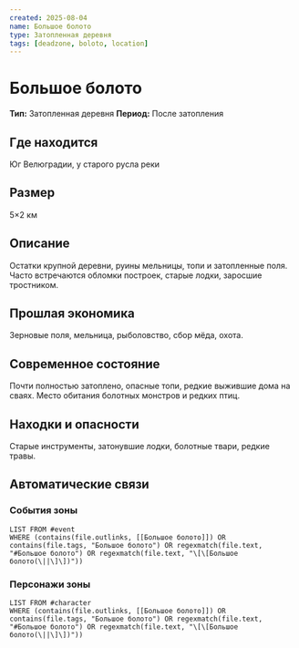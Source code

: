```yaml
---
created: 2025-08-04
name: Большое болото
type: Затопленная деревня
tags: [deadzone, boloto, location]
---
```


# Большое болото

**Тип:** Затопленная деревня
**Период:** После затопления

## Где находится
Юг Велюградии, у старого русла реки

## Размер
5×2 км

## Описание
Остатки крупной деревни, руины мельницы, топи и затопленные поля. Часто встречаются обломки построек, старые лодки, заросшие тростником.

## Прошлая экономика
Зерновые поля, мельница, рыболовство, сбор мёда, охота.

## Современное состояние
Почти полностью затоплено, опасные топи, редкие выжившие дома на сваях. Место обитания болотных монстров и редких птиц.

## Находки и опасности
Старые инструменты, затонувшие лодки, болотные твари, редкие травы.

## Автоматические связи
### События зоны
```dataview
LIST FROM #event
WHERE (contains(file.outlinks, [[Большое болото]]) OR contains(file.tags, "Большое болото") OR regexmatch(file.text, "#Большое болото") OR regexmatch(file.text, "\[\[Большое болото(\||\]\])"))
```

### Персонажи зоны
```dataview
LIST FROM #character
WHERE (contains(file.outlinks, [[Большое болото]]) OR contains(file.tags, "Большое болото") OR regexmatch(file.text, "#Большое болото") OR regexmatch(file.text, "\[\[Большое болото(\||\]\])"))
```